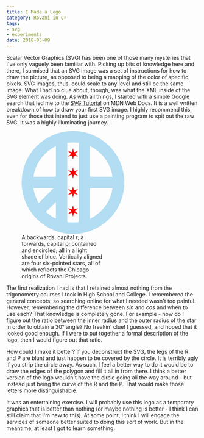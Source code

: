 ```yaml
---
title: I Made a Logo
category: Rovani in C♯
tags:
- svg
- experiments
date: 2018-05-09
---
```


Scalar Vector Graphics (SVG) has been one of those many mysteries that I've only vaguely been familiar with. Picking up bits of knowledge here and there, I surmised that an SVG image was a set of instructions for how to draw the picture, as opposed to being a mapping of the color of specific pixels. SVG images, thus, could scale to any level and still be the same image. What I had no clue about, though, was what the XML inside of the SVG element was doing. As with all things, I started with a simple Google search that led me to the [SVG Tutorial](https://developer.mozilla.org/en-US/docs/Web/SVG/Tutorial) on MDN Web Docs. It is a well written breakdown of how to draw your first SVG image. I highly recommend this, even for those that intend to just use a painting program to spit out the raw SVG. It was a highly illuminating journey.

<figure class="blockcenter">
    <svg version="1.1" xmlns="http://www.w3c.org/2000/svg" width="270" height="270" class="blockcenter">
        <defs>
            <g style="fill: #F00" transform="rotate(30) scale(.33)" id="6-point-star">
                <polygon points="15 0 4.33 2.5 7.5 13 0 5 -7.5 13 -4.33 2.5 -15 0 -4.33 -2.5 -7.5 -13 0 -5 7.5 -13 4.33 -2.5" />
            </g>
            <g id="logo">
                <g style="stroke:#B3DDF2; stroke-width:10; fill:none">
                    <path d="M35 5 v80 M35 45 h-30 M35 50 l-20 20" id="letter-r" />
                    <path d="M55 5 v80 M55 45 h30" id="letter-p" />
                    <circle cx="45" cy="45" r="40" />
                </g>
                <use href="#6-point-star" x="45" y="20" />
                <use href="#6-point-star" x="45" y="36.67" />
                <use href="#6-point-star" x="45" y="53.33" />
                <use href="#6-point-star" x="45" y="70" />
            </g>
        </defs>
        <use href="#logo" x="0" y="0" transform="scale(3)" />
    </svg>
    <figcaption class="blockcenter" style="width: 50%">A backwards, capital r; a forwards, capital p; contained and encircled; all in a light shade of blue. Vertically aligned are four six-pointed stars, all of which reflects the Chicago origins of Rovani Projects.</figcaption>
</figure>

The first realization I had is that I retained almost nothing from the trigonometry courses I took in High School and College. I remembered the general concepts, so searching online for what I needed wasn't too painful. However, remembering the difference between _sin_ and _cos_ and when to use each? That knowledge is completely gone. For example - how do I figure out the ratio between the inner radius and the outer radius of the star in order to obtain a 30&deg; angle? No freakin' clue! I guessed, and hoped that it looked good enough. If I were to put together a formal description of the logo, then I would figure out that ratio.

How could I make it better? If you deconstruct the SVG, the legs of the R and P are blunt and just happen to be covered by the circle. It is terribly ugly if you strip the circle away. As such, I feel a better way to do it would be to draw the edges of the polygon and fill it all in from there. I think a better version of the logo wouldn't have the circle going all the way around - but instead just being the curve of the R and the P. That would make those letters more distinguishable.

It was an entertaining exercise. I will probably use this logo as a temporary graphics that is better than nothing (or maybe nothing is better - I think I can still claim that I'm new to this). At some point, I think I will engage the services of someone better suited to doing this sort of work. But in the meantime, at least I got to learn something.